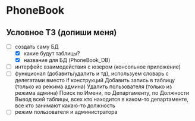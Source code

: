 # PhoneBook
## Условное ТЗ (допиши меня)
- [ ] создать саму БД
	- [x] какие будут таблицы?
	- [x] название для БД (PhoneBook_DB)
- [ ] интерфейс взаимодействия с юзером (консольное приложение)
- [ ] функционал (добавить/удалить и тд), используем словарь с делегатами вместо if конструкций
		  Добавить запись в таблицу (только из режима админа)
		  Удалить пользователя (только из режима админа)
		  Поиск по Имени, по Департаменту, по Должности
		  Вывод всей таблицы, всех кто находится в каком-то департаменте, все кто занимают какаю-то должность
- [ ] режим пользователя и администратора
